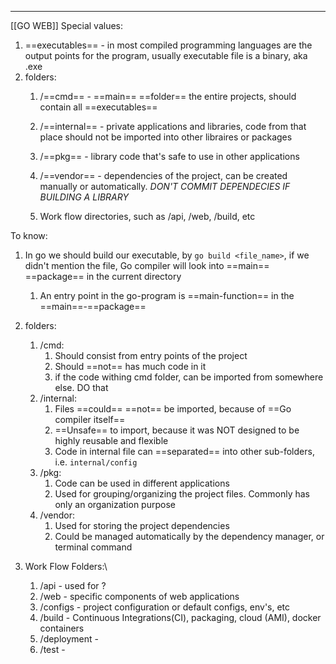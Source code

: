 ***
[[GO WEB]]
Special values:
1. ==executables== - in most compiled programming languages are the output points for the program, usually executable file is a binary, aka .exe 
2. folders:
	1. /==cmd== - ==main== ==folder== the entire projects, should contain all ==executables== 
	
	2. /==internal== - private applications and libraries, code from that place should not be imported into other libraires or packages
	
	3. /==pkg== - library code that's safe to use in other applications 
	
	4. /==vendor== - dependencies of the project, can be created manually or automatically. *DON'T COMMIT DEPENDECIES IF BUILDING A LIBRARY*
	
	5. Work flow directories, such as /api, /web, /build, etc

To know:
1. In go we should build our executable, by `go build <file_name>`, if we didn't mention the file, Go compiler will look into ==main== ==package== in the current directory 
	1. An entry point in the go-program is ==main-function== in the ==main==-==package==

2. folders:
	1. /cmd:
		1. Should consist from entry points of the project 
		2. Should ==not== has much code in it 
		3. if the code withing cmd folder, can be imported from somewhere else. DO that
	2. /internal: 
		1. Files ==could== ==not== be imported, because of ==Go compiler itself==  
		2. ==Unsafe== to import, because it was NOT designed to be highly reusable and flexible 
		3. Code in internal file can ==separated== into other sub-folders, i.e. `internal/config`
	3. /pkg:
		1. Code can be used in different applications
		2. Used for grouping/organizing the project files. Commonly has only an organization purpose 
	4. /vendor:
		1. Used for storing the project dependencies 
		2. Could be managed automatically by the dependency manager, or terminal command 

3. Work Flow Folders:\
	1. /api - used for ?
	2. /web - specific components of web applications
	3. /configs - project configuration or default configs, env's, etc
	4. /build - Continuous Integrations(CI), packaging, cloud (AMI), docker containers 
	5. /deployment - 
	6. /test - 